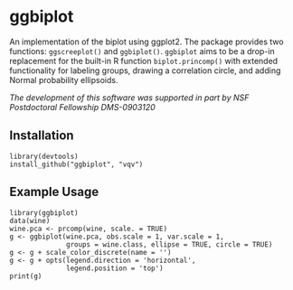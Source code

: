ggbiplot
========

An implementation of the biplot using ggplot2.  The package provides two functions: `ggscreeplot()` and `ggbiplot()`.
`ggbiplot` aims to be a drop-in replacement for the built-in R function `biplot.princomp()` with extended functionality 
for labeling groups, drawing a correlation circle, and adding Normal probability ellipsoids.

*The development of this software was supported in part by NSF Postdoctoral Fellowship DMS-0903120*

Installation
------------

    library(devtools)
    install_github("ggbiplot", "vqv")

Example Usage
-------------

    library(ggbiplot)
    data(wine)
    wine.pca <- prcomp(wine, scale. = TRUE)
    g <- ggbiplot(wine.pca, obs.scale = 1, var.scale = 1, 
                  groups = wine.class, ellipse = TRUE, circle = TRUE)
    g <- g + scale_color_discrete(name = '')
    g <- g + opts(legend.direction = 'horizontal', 
                  legend.position = 'top')
    print(g)